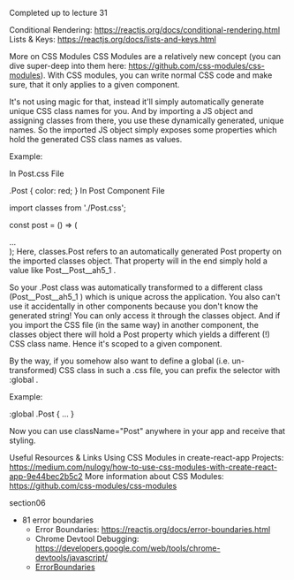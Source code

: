 Completed up to lecture 31


Conditional Rendering: https://reactjs.org/docs/conditional-rendering.html
Lists & Keys: https://reactjs.org/docs/lists-and-keys.html


More on CSS Modules
CSS Modules are a relatively new concept (you can dive super-deep into them here: https://github.com/css-modules/css-modules). With CSS modules, you can write normal CSS code and make sure, that it only applies to a given component.

It's not using magic for that, instead it'll simply automatically generate unique CSS class names for you. And by importing a JS object and assigning classes from there, you use these dynamically generated, unique names. So the imported JS object simply exposes some properties which hold the generated CSS class names as values.

Example:

In Post.css File

.Post {
    color: red;
}
In Post Component File

import classes from './Post.css';
 
const post = () => (
    <div className={classes.Post}>...</div>
);
Here, classes.Post  refers to an automatically generated Post  property on the imported classes  object. That property will in the end simply hold a value like Post__Post__ah5_1 .

So your .Post  class was automatically transformed to a different class (Post__Post__ah5_1 ) which is unique across the application. You also can't use it accidentally in other components because you don't know the generated string! You can only access it through the classes  object. And if you import the CSS file (in the same way) in another component, the classes  object there will hold a Post  property which yields a different (!) CSS class name. Hence it's scoped to a given component.

By the way, if you somehow also want to define a global (i.e. un-transformed) CSS class in such a .css  file, you can prefix the selector with :global .

Example:

:global .Post { ... } 

Now you can use className="Post"  anywhere in your app and receive that styling.


Useful Resources & Links
Using CSS Modules in create-react-app Projects: https://medium.com/nulogy/how-to-use-css-modules-with-create-react-app-9e44bec2b5c2
More information about CSS Modules: https://github.com/css-modules/css-modules



section06

- 81 error boundaries
    - Error Boundaries: https://reactjs.org/docs/error-boundaries.html
    - Chrome Devtool Debugging: https://developers.google.com/web/tools/chrome-devtools/javascript/
    - [ErrorBoundaries](https://jonbellah.com/articles/react-error-boundary/)
